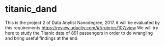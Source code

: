 # titanic_dand
This is the project 2 of Data Anylist Nanodegree, 2017. it will be evaluated by this requirements https://review.udacity.com/#!/rubrics/107/view We will try here to study the Titanic data of 891 passengers in order to do wrangling and bring useful findings at the end.
